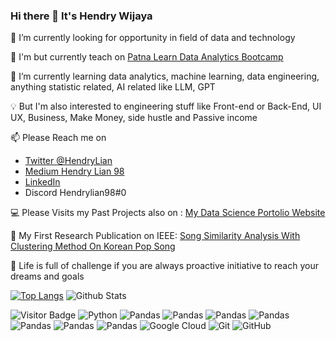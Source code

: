### Hi there 👋 It's Hendry Wijaya

🔭 I’m currently looking for opportunity in field of data and technology 

💼 I'm but currently teach on [Patna Learn Data Analytics Bootcamp](https://rahadianrizki.com/private-bootcamp)

🌱 I’m currently learning data analytics, machine learning, data engineering, anything statistic related, AI related like LLM, GPT

💡  But I'm also interested to engineering stuff like Front-end or Back-End, UI UX, Business, Make Money, side hustle and Passive income

📫 Please Reach me on
  - [Twitter @HendryLian](https://twitter.com/HendryLian)
  - [Medium Hendry Lian 98](https://hendrylian98.medium.com/)
  - [LinkedIn](https://www.linkedin.com/in/hendrylian)
  - Discord Hendrylian98#0

💻 Please Visits my Past Projects also on : [My Data Science Portolio Website](https://www.datascienceportfol.io/hendrylian98)

🔎 My First Research Publication on IEEE: [Song Similarity Analysis With Clustering Method On Korean Pop Song](https://ieeexplore.ieee.org/document/9617204)

🤦 Life is full of challenge if you are always proactive initiative to reach your dreams and goals
<!--
**hendrywijaya98/hendrywijaya98** is a ✨ _special_ ✨ repository because its `README.md` (this file) appears on your GitHub profile.

Here are some ideas to get you started:

- 🔭 I’m currently looking for opportunity in field of data and technology
- 🌱 I’m currently learning data analytics, machine learning
- 👯 I’m looking to collaborate on ...
- 🤔 I’m looking for help with ...
- 💬 Ask me about ...
- 📫 Please Reach me on
  - [Twitter @HendryLian](https://twitter.com/HendryLian)
  - [Medium Hendry Lian 98](https://hendrylian98.medium.com/)
  - [LinkedIn](https://www.linkedin.com/in/hendrylian) 
- 😄 Pronouns: ...
- ⚡ Fun fact: ...
-->
[![Top Langs](https://github-readme-stats.vercel.app/api/top-langs/?username=hendrywijaya98)](https://github.com/anuraghazra/github-readme-stats)
![Github Stats](https://github-readme-stats.vercel.app/api?username=hendrywijaya98&show_icons=true)

![Visitor Badge](https://visitor-badge.laobi.icu/badge?page_id=hendrywijaya98.hendrywijaya98) 
![Python](https://img.shields.io/badge/-Python-yellow?style=flat-square&logo=Python)
![Pandas](https://img.shields.io/badge/-Pandas-purple?style=flat-square&logo=Pandas)
![Pandas](https://img.shields.io/badge/-Numpy-red?style=flat-square&logo=Numpy)
![Pandas](https://img.shields.io/badge/-Matplotlib-white?style=flat-square&logo=Matplotlib)
![Pandas](https://img.shields.io/badge/-Seaborn-grey?style=flat-square&logo=Seaborn)
![Pandas](https://img.shields.io/badge/-ScikitLearn-brown?style=flat-square&logo=Scikit-Learn)
![Pandas](https://img.shields.io/badge/-SQL-blue?style=flat-square&logo=SQL)
![Pandas](https://img.shields.io/badge/-PostgreSQL-green?style=flat-square&logo=PostgreSQL)
![Google Cloud](https://img.shields.io/badge/Google%20Cloud-black?style=flat-square&logo=google-cloud)
![Git](https://img.shields.io/badge/-Git-black?style=flat-square&logo=git)
![GitHub](https://img.shields.io/badge/-GitHub-181717?style=flat-square&logo=github)
